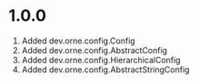 # 1.0.0

01. Added dev.orne.config.Config
01. Added dev.orne.config.AbstractConfig
01. Added dev.orne.config.HierarchicalConfig
01. Added dev.orne.config.AbstractStringConfig

